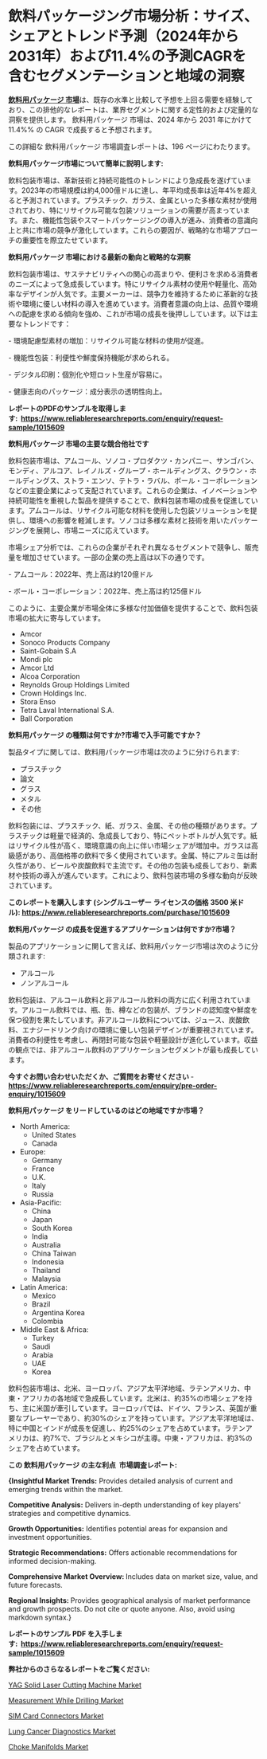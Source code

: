 <p><h1>飲料パッケージング市場分析：サイズ、シェアとトレンド予測（2024年から2031年）および11.4%の予測CAGRを含むセグメンテーションと地域の洞察</h1></p><p data-sourcepos="1:1-1:157"><strong><a href="https://www.reliableresearchreports.com/beverage-packaging-r1015609?utm_campaign=110&utm_medium=36&utm_source=Github&utm_content=ia&utm_term=30112024&utm_id=beverage-packaging">飲料用パッケージ 市場</a></strong>は、既存の水準と比較して予想を上回る需要を経験しており、この排他的なレポートは、業界セグメントに関する定性的および定量的な洞察を提供します。 飲料用パッケージ 市場は、2024 年から 2031 年にかけて 11.4%% の CAGR で成長すると予想されます。</p>
<p data-sourcepos="3:1-3:50">この詳細な 飲料用パッケージ 市場調査レポートは、196 ページにわたります。</p>
<p><strong>飲料用パッケージ市場について簡単に説明します:</strong></p>
<p><p>飲料包装市場は、革新技術と持続可能性のトレンドにより急成長を遂げています。2023年の市場規模は約4,000億ドルに達し、年平均成長率は近年4%を超えると予測されています。プラスチック、ガラス、金属といった多様な素材が使用されており、特にリサイクル可能な包装ソリューションの需要が高まっています。また、機能性包装やスマートパッケージングの導入が進み、消費者の意識向上と共に市場の競争が激化しています。これらの要因が、戦略的な市場アプローチの重要性を際立たせています。</p></p>
<p><strong>飲料用パッケージ 市場における最新の動向と戦略的な洞察</strong></p>
<p><p>飲料包装市場は、サステナビリティへの関心の高まりや、便利さを求める消費者のニーズによって急成長しています。特にリサイクル素材の使用や軽量化、高効率なデザインが人気です。主要メーカーは、競争力を維持するために革新的な技術や環境に優しい材料の導入を進めています。消費者意識の向上は、品質や環境への配慮を求める傾向を強め、これが市場の成長を後押ししています。以下は主要なトレンドです：</p><p>- 環境配慮型素材の増加：リサイクル可能な材料の使用が促進。</p><p>- 機能性包装：利便性や鮮度保持機能が求められる。</p><p>- デジタル印刷：個別化や短ロット生産が容易に。</p><p>- 健康志向のパッケージ：成分表示の透明性向上。</p></p>
<p><strong>レポートのPDFのサンプルを取得します</strong><strong>:&nbsp;&nbsp;<a href="https://www.reliableresearchreports.com/enquiry/request-sample/1015609?utm_campaign=110&utm_medium=36&utm_source=Github&utm_content=ia&utm_term=30112024&utm_id=beverage-packaging">https://www.reliableresearchreports.com/enquiry/request-sample/1015609</a></strong></p>
<p><strong>飲料用パッケージ 市場の主要な競合他社です</strong></p>
<p><p>飲料包装市場は、アムコール、ソノコ・プロダクツ・カンパニー、サンゴバン、モンディ、アルコア、レイノルズ・グループ・ホールディングス、クラウン・ホールディングス、ストラ・エンソ、テトラ・ラバル、ボール・コーポレーションなどの主要企業によって支配されています。これらの企業は、イノベーションや持続可能性を重視した製品を提供することで、飲料包装市場の成長を促進しています。アムコールは、リサイクル可能な材料を使用した包装ソリューションを提供し、環境への影響を軽減します。ソノコは多様な素材と技術を用いたパッケージングを展開し、市場ニーズに応えています。</p><p>市場シェア分析では、これらの企業がそれぞれ異なるセグメントで競争し、販売量を増加させています。一部の企業の売上高は以下の通りです。</p><p>- アムコール：2022年、売上高は約120億ドル</p><p>- ボール・コーポレーション：2022年、売上高は約125億ドル</p><p>このように、主要企業が市場全体に多様な付加価値を提供することで、飲料包装市場の拡大に寄与しています。</p></p>
<p><ul><li>Amcor</li><li>Sonoco Products Company</li><li>Saint-Gobain S.A</li><li>Mondi plc</li><li>Amcor Ltd</li><li>Alcoa Corporation</li><li>Reynolds Group Holdings Limited</li><li>Crown Holdings Inc.</li><li>Stora Enso</li><li>Tetra Laval International S.A.</li><li>Ball Corporation</li></ul></p>
<p><strong>飲料用パッケージ の種類は何ですか?市場で入手可能ですか？</strong></p>
<p>製品タイプに関しては、飲料用パッケージ市場は次のように分けられます:</p>
<p><ul><li>プラスチック</li><li>論文</li><li>グラス</li><li>メタル</li><li>その他</li></ul></p>
<p><p>飲料包装には、プラスチック、紙、ガラス、金属、その他の種類があります。プラスチックは軽量で経済的、急成長しており、特にペットボトルが人気です。紙はリサイクル性が高く、環境意識の向上に伴い市場シェアが増加中。ガラスは高級感があり、高価格帯の飲料で多く使用されています。金属、特にアルミ缶は耐久性があり、ビールや炭酸飲料で主流です。その他の包装も成長しており、新素材や技術の導入が進んでいます。これにより、飲料包装市場の多様な動向が反映されています。</p></p>
<p><strong>このレポートを購入します (シングルユーザー ライセンスの価格 3500 米ドル):&nbsp;<a href="https://www.reliableresearchreports.com/purchase/1015609?utm_campaign=110&utm_medium=36&utm_source=Github&utm_content=ia&utm_term=30112024&utm_id=beverage-packaging">https://www.reliableresearchreports.com/purchase/1015609</a></strong></p>
<p><strong>飲料用パッケージ の成長を促進するアプリケーションは何ですか?市場？</strong></p>
<p>製品のアプリケーションに関して言えば、飲料用パッケージ市場は次のように分類されます:</p>
<p><ul><li>アルコール</li><li>ノンアルコール</li></ul></p>
<p><p>飲料包装は、アルコール飲料と非アルコール飲料の両方に広く利用されています。アルコール飲料では、瓶、缶、樽などの包装が、ブランドの認知度や鮮度を保つ役割を果たしています。非アルコール飲料については、ジュース、炭酸飲料、エナジードリンク向けの環境に優しい包装デザインが重要視されています。消費者の利便性を考慮し、再閉封可能な包装や軽量設計が進化しています。収益の観点では、非アルコール飲料のアプリケーションセグメントが最も成長しています。</p></p>
<p><strong>今すぐお問い合わせいただくか、ご質問をお寄せください</strong><strong>&nbsp;</strong>-<strong><a href="https://www.reliableresearchreports.com/enquiry/pre-order-enquiry/1015609?utm_campaign=110&utm_medium=36&utm_source=Github&utm_content=ia&utm_term=30112024&utm_id=beverage-packaging">https://www.reliableresearchreports.com/enquiry/pre-order-enquiry/1015609</a></strong></p>
<p><strong>飲料用パッケージ をリードしているのはどの地域ですか市場？</strong></p>
<p><ul>
    <li>
        North America:
        <ul>
            <li>United States</li>
            <li>Canada</li>
        </ul>
    </li>
    <li>
        Europe:
        <ul>
            <li>Germany</li>
            <li>France</li>
            <li>U.K.</li>
            <li>Italy</li>
            <li>Russia</li>
        </ul>
    </li>
    <li>
        Asia-Pacific:
        <ul>
            <li>China</li>
            <li>Japan</li>
            <li>South Korea</li>
            <li>India</li>
            <li>Australia</li>
            <li>China Taiwan</li>
            <li>Indonesia</li>
            <li>Thailand</li>
            <li>Malaysia</li>
        </ul>
    </li>
    <li>
        Latin America:
        <ul>
            <li>Mexico</li>
            <li>Brazil</li>
            <li>Argentina Korea</li>
            <li>Colombia</li>
        </ul>
    </li>
    <li>
        Middle East & Africa:
        <ul>
            <li>Turkey</li>
            <li>Saudi</li>
            <li>Arabia</li>
            <li>UAE</li>
            <li>Korea</li>
        </ul>
    </li>
    </ul></p>
<p><p>飲料包装市場は、北米、ヨーロッパ、アジア太平洋地域、ラテンアメリカ、中東・アフリカの各地域で急成長しています。北米は、約35%の市場シェアを持ち、主に米国が牽引しています。ヨーロッパでは、ドイツ、フランス、英国が重要なプレーヤーであり、約30%のシェアを持っています。アジア太平洋地域は、特に中国とインドが成長を促進し、約25%のシェアを占めています。ラテンアメリカは、約7%で、ブラジルとメキシコが主導。中東・アフリカは、約3%のシェアを占めています。</p></p>
<p><strong>この 飲料用パッケージ の主な利点&nbsp; 市場調査レポート:</strong></p>
<p><strong>{Insightful Market Trends:</strong> Provides detailed analysis of current and emerging trends within the market.</p>
<p><strong>Competitive Analysis:</strong> Delivers in-depth understanding of key players' strategies and competitive dynamics.</p>
<p><strong>Growth Opportunities:</strong> Identifies potential areas for expansion and investment opportunities.</p>
<p><strong>Strategic Recommendations:</strong> Offers actionable recommendations for informed decision-making.</p>
<p><strong>Comprehensive Market Overview: </strong>Includes data on market size, value, and future forecasts.</p>
<p><strong>Regional Insights: </strong>Provides geographical analysis of market performance and growth prospects. Do not cite or quote anyone. Also, avoid using markdown syntax.}</p>
<p><strong>レポートのサンプル PDF を入手します:&nbsp;</strong><strong>&nbsp;<a href="https://www.reliableresearchreports.com/enquiry/request-sample/1015609?utm_campaign=110&utm_medium=36&utm_source=Github&utm_content=ia&utm_term=30112024&utm_id=beverage-packaging">https://www.reliableresearchreports.com/enquiry/request-sample/1015609</a></strong></p>
<p></p>
<p><strong>弊社からのさらなるレポートをご覧ください:</strong></p>
<p><p><a href="https://issuu.com/reportprime-2/docs/yag-solid-laser-cutting-machine-market-size-2030.p?utm_campaign=110&utm_medium=36&utm_source=Github&utm_content=ia&utm_term=30112024&utm_id=beverage-packaging">YAG Solid Laser Cutting Machine Market</a></p><p><a href="https://github.com/gulaimolin/Market-Research-Report-List-6/blob/main/measurement-while-drilling-market.md?utm_campaign=110&utm_medium=36&utm_source=Github&utm_content=ia&utm_term=30112024&utm_id=beverage-packaging">Measurement While Drilling Market</a></p><p><a href="https://www.linkedin.com/pulse/decoding-sim-card-connectors-industry-dynamics-strategic-74uhe?utm_campaign=110&utm_medium=36&utm_source=Github&utm_content=ia&utm_term=30112024&utm_id=beverage-packaging">SIM Card Connectors Market</a></p><p><a href="https://github.com/RoccoManning/Market-Research-Report-List-7/blob/main/lung-cancer-diagnostics-market.md?utm_campaign=110&utm_medium=36&utm_source=Github&utm_content=ia&utm_term=30112024&utm_id=beverage-packaging">Lung Cancer Diagnostics Market</a></p><p><a href="https://www.linkedin.com/pulse/digital-transformation-choke-manifolds-industry-market-iynue?utm_campaign=110&utm_medium=36&utm_source=Github&utm_content=ia&utm_term=30112024&utm_id=beverage-packaging">Choke Manifolds Market</a></p></p>